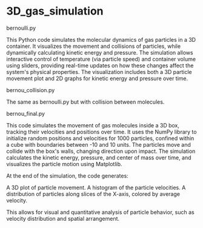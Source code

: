 # 3D_gas_simulation

bernoulli.py

This Python code simulates the molecular dynamics of gas particles in a 3D container. It visualizes the movement and collisions of particles, while dynamically calculating kinetic energy and pressure. The simulation allows interactive control of temperature (via particle speed) and container volume using sliders, providing real-time updates on how these changes affect the system's physical properties. The visualization includes both a 3D particle movement plot and 2D graphs for kinetic energy and pressure over time.

bernou_collision.py

The same as bernoulli.py but with collision between molecules.

bernou_final.py

This code simulates the movement of gas molecules inside a 3D box, tracking their velocities and positions over time. It uses the NumPy library to initialize random positions and velocities for 1000 particles, confined within a cube with boundaries between -10 and 10 units. The particles move and collide with the box's walls, changing direction upon impact. The simulation calculates the kinetic energy, pressure, and center of mass over time, and visualizes the particle motion using Matplotlib.

At the end of the simulation, the code generates:

  A 3D plot of particle movement.
  A histogram of the particle velocities.
  A distribution of particles along slices of the X-axis, colored by average velocity.

This allows for visual and quantitative analysis of particle behavior, such as velocity distribution and spatial arrangement.
